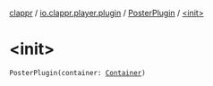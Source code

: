 [clappr](../../index.md) / [io.clappr.player.plugin](../index.md) / [PosterPlugin](index.md) / [&lt;init&gt;](.)

# &lt;init&gt;

`PosterPlugin(container: `[`Container`](../../io.clappr.player.components/-container/index.md)`)`